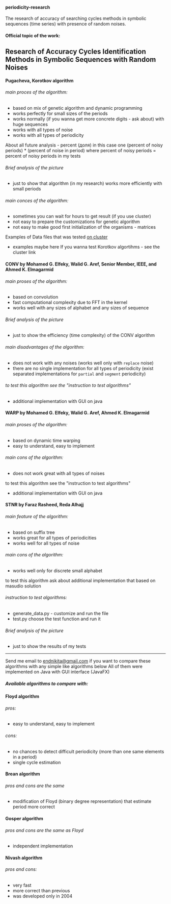 #### periodicity-research
The research of accuracy of searching cycles methods in symbolic sequences (time series) with presence of random noises.

#### Official topic of the work:
## Research of Accuracy Cycles Identification Methods in Symbolic Sequences with Random Noises

#### Pugacheva, Korotkov algorithm
###### main proces of the algorithm:
- based on mix of genetic algorithm and dynamic programming 
- works perfectly for small sizes of the periods
- works normally (if you wanna get more concrete digits - ask about) with huge sequences 
- works with all types of noise
- works with all types of periodicity

About all future analysis - percent (доля) in this case one 
(percent of noisy periods) * (percent of noise in period) where
percent of noisy periods = percent of noisy periods in my tests
###### Brief analysis of the picture
- just to show that algorithm (in my research) works more efficiently with small periods
<!--- ![Korotkov](http://i63.tinypic.com/2vdihsl.png) -->


###### main conces of the algorithm:
- sometimes you can wait for hours to get result (if you use cluster)
- not easy to prepare the customizations for genetic algorithm 
- not easy to make good first initialization of the organisms - matrices

Examples of Data files that was tested [on cluster](http://victoria.biengi.ac.ru/)
- examples maybe here 
If you wanna test Korotkov algortihms - see the cluster link

#### CONV by Mohamed G. Elfeky, Walid G. Aref, Senior Member, IEEE, and Ahmed K. Elmagarmid
###### main proses of the algorithm:
- based on convolution
- fast computational complexity due to FFT in the kernel 
- works well with any sizes of alphabet and any sizes of sequence

###### Brief analysis of the picture
- just to show the efficiency (time complexity) of the CONV algorithm 
<!--- [comment]: ![time](http://i65.tinypic.com/30c84cy.png) -->

###### main disadvantages of the algorithm:
- does not work with any noises (works well only with ``replace`` noise)
- there are no single implementation for all types of periodicity
 (exist separated implementations for ``partial`` and ``segment`` periodicity)

###### to test this algorithm see the "instruction to test algorithms"
- additional implementation with GUI on java

#### WARP by Mohamed G. Elfeky, Walid G. Aref, Ahmed K. Elmagarmid
###### main proses of the algorithm:
- based on dynamic time warping 
- easy to understand, easy to implement

###### main cons of the algorithm:
- does not work great with all types of noises

to test this algorithm see the "instruction to test algorithms"
- additional implementation with GUI on java

#### STNR by Faraz Rasheed, Reda Alhajj
###### main feature of the algorithm:
- based on suffix tree 
- works great for all types of periodicities
- works well for all types of noise

###### main cons of the algorithm:
- works well only for discrete small alphabet

to test this algorithm ask about additional implementation that based on masudio solution


###### instruction to test algorithms: 
- generate_data.py - customize and run the file
- test.py choose the test function and run it

###### Brief analysis of the picture
- just to show the results of my tests
<!--- [comment]: ![noise](http://i67.tinypic.com/30nekqx.png) -->
_______________________________________________________________________________

Send me email to endnikita@gmail.com if you want to compare these algorithms with any simple like algorithms below 
All of them were implemented on Java with GUI interface (JavaFX)

##### Available algorithms to compare with:
#### Floyd algorithm
###### pros: 
- easy to understand, easy to implement
###### cons:
- no chances to detect difficult periodicity (more than one same elements in a period)
- single cycle estimation

#### Brean algorithm
###### pros and cons are the same 
- modification of Floyd (binary degree representation) that estimate period more correct

#### Gosper algorithm
###### pros and cons are the same as Floyd
- independent implementation 

#### Nivash algorithm
###### pros and cons:
- very fast 
- more correct than previous 
- was developed only in 2004
